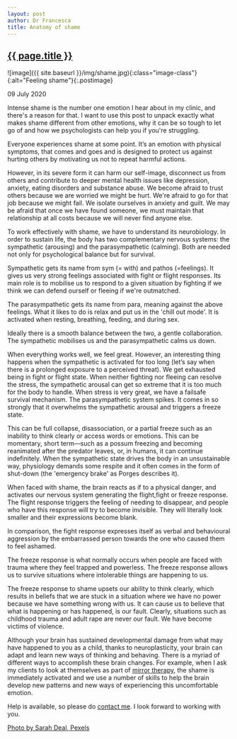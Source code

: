 ```yaml
---
layout: post
author: Dr Francesca
title: Anatomy of shame
---
```


 <h2 class="postheader"><a href="{{ site.baseurl }}{{ page.url }}">{{ page.title }}</a></h2>


![image]({{ site.baseurl }}/img/shame.jpg){:class="image-class"}{:alt="Feeling shame"}{:.postimage}

<p class="blogdate">09 July 2020</p>

Intense shame is the number one emotion I hear about in my clinic, and there's a reason for that. I want to use this post to unpack exactly what makes shame  different from other emotions, why it can be so tough to let go of and how we psychologists can help you if you're struggling.

Everyone experiences shame at some point. It’s an emotion with physical symptoms, that comes and goes and is designed to protect us against hurting others by motivating us not to repeat harmful actions.

However, in its severe form it can harm our self-image, disconnect us from others and contribute to deeper mental health issues like depression, anxiety, eating disorders and substance abuse. We become afraid to trust others because we are worried we might be hurt. We're afraid to go for that job because we might fail. We isolate ourselves in anxiety and guilt. We may be afraid that once we have found someone, we must maintain that relationship at all costs because we will never find anyone else.

To work effectively with shame, we have to understand its neurobiology. In order to sustain life, the body has two complementary nervous systems: the sympathetic
(arousing) and the parasympathetic (calming). Both are needed not only for psychological balance but for survival.

Sympathetic gets its name from sym (= with) and pathos (=feelings). It gives us very strong feelings associated with fight or flight responses. Its main role is to mobilise us to respond to a given situation by fighting if we think we can defend ourself or fleeing if we're outmatched.

The parasympathetic gets its name from para, meaning against the above feelings. What it likes to
do is relax and put us in the 'chill out mode'. It is activated when resting, breathing, feeding, and during sex.

Ideally there is a smooth balance between the two, a gentle collaboration. The sympathetic
mobilises us and the parasympathetic calms us down.

When everything works well, we feel great. However, an interesting thing happens when the sympathetic is activated for too long (let’s say when there is a prolonged exposure to a perceived threat). We get exhausted being in fight or flight state. When neither fighting nor fleeing can resolve the stress, the sympathetic arousal can get so extreme that it is too much for the body to handle. When stress is very great, we have a failsafe survival
mechanism. The parasympathetic system spikes. It comes in so strongly that it overwhelms the sympathetic arousal and triggers a freeze state.

This can be full collapse, disassociation, or a partial freeze such as an inability to think clearly or access words or emotions. This can be momentary, short term—such as a possum freezing and becoming reanimated after the predator leaves, or, in humans, it
can continue indefinitely. When the sympathetic state drives the body in an unsustainable way, physiology demands some respite and it often comes in the form of shut-down (the 'emergency brake' as Porges describes it).

 When faced with shame, the brain reacts as if to a physical danger, and activates our nervous system generating the flight,fight or freeze response. The flight response triggers the feeling of needing to disappear, and people who have this response will try to become invisible. They will literally look smaller and their expressions become blank.

In comparison, the fight response expresses itself as verbal and behavioural aggression by the embarrassed person towards the one who caused them to feel ashamed.

The freeze response is what normally occurs when people are faced with trauma where they feel trapped and powerless. The freeze response allows us to survive situations where intolerable things are happening to us.

The freeze response to shame upsets our ability to think clearly, which results in beliefs that we are stuck in a situation where we have no power because we have something wrong with us. It can cause us to believe that what is happening or has happened, is our fault. Clearly, situations such as childhood trauma and adult rape are never our fault. We have become victims of violence.

Although your brain has sustained developmental damage from what may have happened to you as a child, thanks to neuroplasticity, your brain can adapt and learn new ways of thinking and behaving. There is a myriad of different ways to accomplish these brain changes. For example, when I ask my clients to look at themselves as part of <a href="https://drfrancesca.co.uk/2020/05/25/Try-mirror-therapy.html">mirror therapy</a>, the shame is immediately activated and we use a number of skills to help the brain develop new patterns and new ways of experiencing this uncomfortable emotion.

Help is available, so please do <a href="https://drfrancesca.co.uk/contact">contact me</a>. I look forward to working with you.

<a href="https://www.pexels.com/photo/close-up-portrait-photo-of-woman-with-her-head-resting-on-her-knuckles-2505189/">Photo by Sarah Deal, Pexels</a>



<br>
<div class="sharethis-inline-share-buttons"></div>
<br>
